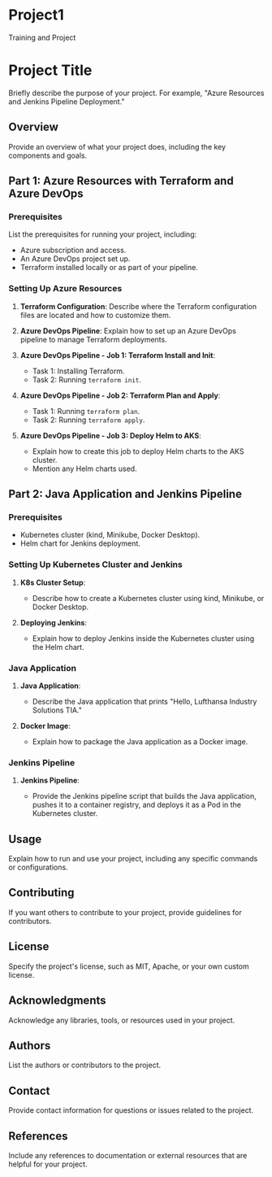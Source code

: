 # Project1
Training and Project
# Project Title

Briefly describe the purpose of your project. For example, "Azure Resources and Jenkins Pipeline Deployment."

## Overview

Provide an overview of what your project does, including the key components and goals.

## Part 1: Azure Resources with Terraform and Azure DevOps

### Prerequisites

List the prerequisites for running your project, including:

- Azure subscription and access.
- An Azure DevOps project set up.
- Terraform installed locally or as part of your pipeline.

### Setting Up Azure Resources

1. **Terraform Configuration**: Describe where the Terraform configuration files are located and how to customize them.

2. **Azure DevOps Pipeline**: Explain how to set up an Azure DevOps pipeline to manage Terraform deployments.

3. **Azure DevOps Pipeline - Job 1: Terraform Install and Init**:

   - Task 1: Installing Terraform.
   - Task 2: Running `terraform init`.

4. **Azure DevOps Pipeline - Job 2: Terraform Plan and Apply**:

   - Task 1: Running `terraform plan`.
   - Task 2: Running `terraform apply`.

5. **Azure DevOps Pipeline - Job 3: Deploy Helm to AKS**:

   - Explain how to create this job to deploy Helm charts to the AKS cluster.
   - Mention any Helm charts used.

## Part 2: Java Application and Jenkins Pipeline

### Prerequisites

- Kubernetes cluster (kind, Minikube, Docker Desktop).
- Helm chart for Jenkins deployment.

### Setting Up Kubernetes Cluster and Jenkins

1. **K8s Cluster Setup**:

   - Describe how to create a Kubernetes cluster using kind, Minikube, or Docker Desktop.

2. **Deploying Jenkins**:

   - Explain how to deploy Jenkins inside the Kubernetes cluster using the Helm chart.

### Java Application

1. **Java Application**:

   - Describe the Java application that prints "Hello, Lufthansa Industry Solutions TIA."

2. **Docker Image**:

   - Explain how to package the Java application as a Docker image.

### Jenkins Pipeline

1. **Jenkins Pipeline**:

   - Provide the Jenkins pipeline script that builds the Java application, pushes it to a container registry, and deploys it as a Pod in the Kubernetes cluster.

## Usage

Explain how to run and use your project, including any specific commands or configurations.

## Contributing

If you want others to contribute to your project, provide guidelines for contributors.

## License

Specify the project's license, such as MIT, Apache, or your own custom license.

## Acknowledgments

Acknowledge any libraries, tools, or resources used in your project.

## Authors

List the authors or contributors to the project.

## Contact

Provide contact information for questions or issues related to the project.

## References

Include any references to documentation or external resources that are helpful for your project.

